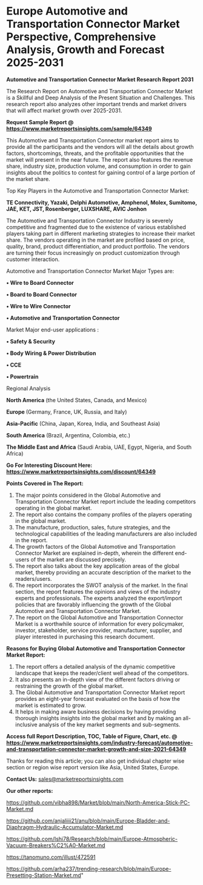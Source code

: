 # Europe Automotive and Transportation Connector Market Perspective, Comprehensive Analysis, Growth and Forecast 2025-2031

<strong>Automotive and Transportation Connector Market Research Report 2031</strong>

The Research Report on Automotive and Transportation Connector Market is a Skillful and Deep Analysis of the Present Situation and Challenges. This research report also analyzes other important trends and market drivers that will affect market growth over 2025-2031.

<strong>Request Sample Report @ <a href=https://www.marketreportsinsights.com/sample/64349>https://www.marketreportsinsights.com/sample/64349</a></strong>

This Automotive and Transportation Connector market report aims to provide all the participants and the vendors will all the details about growth factors, shortcomings, threats, and the profitable opportunities that the market will present in the near future. The report also features the revenue share, industry size, production volume, and consumption in order to gain insights about the politics to contest for gaining control of a large portion of the market share.

Top Key Players in the Automotive and Transportation Connector Market:

<strong>TE Connectivity, Yazaki, Delphi Automotive, Amphenol, Molex, Sumitomo, JAE, KET, JST, Rosenberger, LUXSHARE, AVIC Jonhon</strong>

The Automotive and Transportation Connector Industry is severely competitive and fragmented due to the existence of various established players taking part in different marketing strategies to increase their market share. The vendors operating in the market are profiled based on price, quality, brand, product differentiation, and product portfolio. The vendors are turning their focus increasingly on product customization through customer interaction.

Automotive and Transportation Connector Market Major Types are:

<strong>• Wire to Board Connector

• Board to Board Connector

• Wire to Wire Connector

• Automotive and Transportation Connector</strong>

Market Major end-user applications :

<strong>• Safety & Security

• Body Wiring & Power Distribution

• CCE

• Powertrain</strong>

Regional Analysis

</u><strong><b>North America</b></strong> (the United States, Canada, and Mexico)

<strong><b>Europe </b></strong>(Germany, France, UK, Russia, and Italy)

<strong><b>Asia-Pacific</b></strong> (China, Japan, Korea, India, and Southeast Asia)

<strong><b>South America</b></strong> (Brazil, Argentina, Colombia, etc.)

<strong><b>The Middle East and Africa</b></strong> (Saudi Arabia, UAE, Egypt, Nigeria, and South Africa)

<strong>Go For Interesting Discount Here: <a href=https://www.marketreportsinsights.com/discount/64349>https://www.marketreportsinsights.com/discount/64349</a></strong>

<strong>Points Covered in The Report:</strong>
<ol>
  <li>The major points considered in the Global Automotive and Transportation Connector Market report include the leading competitors operating in the global market.</li>
  <li>The report also contains the company profiles of the players operating in the global market.</li>
  <li>The manufacture, production, sales, future strategies, and the technological capabilities of the leading manufacturers are also included in the report.</li>
  <li>The growth factors of the Global Automotive and Transportation Connector Market are explained in-depth, wherein the different end-users of the market are discussed precisely.</li>
  <li>The report also talks about the key application areas of the global market, thereby providing an accurate description of the market to the readers/users.</li>
  <li>The report incorporates the SWOT analysis of the market. In the final section, the report features the opinions and views of the industry experts and professionals. The experts analyzed the export/import policies that are favorably influencing the growth of the Global Automotive and Transportation Connector Market.</li>
  <li>The report on the Global Automotive and Transportation Connector Market is a worthwhile source of information for every policymaker, investor, stakeholder, service provider, manufacturer, supplier, and player interested in purchasing this research document.</li>
</ol>
<strong>Reasons for Buying Global Automotive and Transportation Connector Market Report:</strong>

<ol>
  <li>The report offers a detailed analysis of the dynamic competitive landscape that keeps the reader/client well ahead of the competitors.</li>
  <li>It also presents an in-depth view of the different factors driving or restraining the growth of the global market.</li>
  <li>The Global Automotive and Transportation Connector Market report provides an eight-year forecast evaluated on the basis of how the market is estimated to grow.</li>
  <li>It helps in making aware business decisions by having providing thorough insights insights into the global market and by making an all-inclusive analysis of the key market segments and sub-segments.</li>
</ol>
<strong>Access full Report Description, TOC, Table of Figure, Chart, etc. @ <a href=https://www.marketreportsinsights.com/industry-forecast/automotive-and-transportation-connector-market-growth-and-size-2021-64349>https://www.marketreportsinsights.com/industry-forecast/automotive-and-transportation-connector-market-growth-and-size-2021-64349</a></strong>


Thanks for reading this article; you can also get individual chapter wise section or region wise report version like Asia, United States, Europe.

<strong>Contact Us:</strong>
sales@marketreportsinsights.com

<strong>Our other reports:</strong>

<a href=https://github.com/vibha898/Market/blob/main/North-America-Stick-PC-Market.md>https://github.com/vibha898/Market/blob/main/North-America-Stick-PC-Market.md</a>

<a href=https://github.com/anjaliiii21/anu/blob/main/Europe-Bladder-and-Diaphragm-Hydraulic-Accumulator-Market.md>https://github.com/anjaliiii21/anu/blob/main/Europe-Bladder-and-Diaphragm-Hydraulic-Accumulator-Market.md</a>

<a href=https://github.com/Ishi78/Research/blob/main/Europe-Atmospheric-Vacuum-Breakers%C2%A0-Market.md>https://github.com/Ishi78/Research/blob/main/Europe-Atmospheric-Vacuum-Breakers%C2%A0-Market.md</a>

<a href=https://tanomuno.com/illust/472591>https://tanomuno.com/illust/472591</a>

<a href=https://github.com/arha237/trending-research/blob/main/Europe-Presetting-Station-Market.md>https://github.com/arha237/trending-research/blob/main/Europe-Presetting-Station-Market.md</a>"
